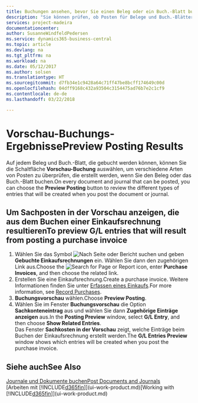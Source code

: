 ```yaml
---
title: Buchungen ansehen, bevor Sie einen Beleg oder ein Buch.-Blatt buchen | Microsoft Docs
description: "Sie können prüfen, ob Posten für Belege und Buch.-Blätter fehlerfrei sind, bevor sie auf das Sachkonto buchen."
services: project-madeira
documentationcenter: 
author: SusanneWindfeldPedersen
ms.service: dynamics365-business-central
ms.topic: article
ms.devlang: na
ms.tgt_pltfrm: na
ms.workload: na
ms.date: 05/12/2017
ms.author: solsen
ms.translationtype: HT
ms.sourcegitcommit: d7fb34e1c9428a64c71ff47be8bcff174649c00d
ms.openlocfilehash: 04dff9168c432a93504c3154475ad76b7e2c1cf9
ms.contentlocale: de-de
ms.lasthandoff: 03/22/2018

---
```

# <a name="preview-posting-results"></a><span data-ttu-id="d7659-103">Vorschau-Buchungs-Ergebnisse</span><span class="sxs-lookup"><span data-stu-id="d7659-103">Preview Posting Results</span></span>
<span data-ttu-id="d7659-104">Auf jedem Beleg und Buch.-Blatt, die gebucht werden können, können Sie die Schaltfläche **Vorschau-Buchung** auswählen, um verschiedene Arten von Posten zu überprüfen, die erstellt werden, wenn Sie den Beleg oder das Buch.-Blatt buchen.</span><span class="sxs-lookup"><span data-stu-id="d7659-104">On every document and journal that can be posted, you can choose the **Preview Posting** button to review the different types of entries that will be created when you post the document or journal.</span></span>

## <a name="to-preview-gl-entries-that-will-result-from-posting-a-purchase-invoice"></a><span data-ttu-id="d7659-105">Um Sachposten in der Vorschau anzeigen, die aus dem Buchen einer Einkaufsrechnung resultieren</span><span class="sxs-lookup"><span data-stu-id="d7659-105">To preview G/L entries that will result from posting a purchase invoice</span></span>
1. <span data-ttu-id="d7659-106">Wählen Sie das Symbol ![Nach Seite oder Bericht suchen](media/ui-search/search_small.png "Nach Seite oder Bericht suchen") und geben **Gebuchte Einkaufsrechnungen** ein. Wählen Sie dann den zugehörigen Link aus.</span><span class="sxs-lookup"><span data-stu-id="d7659-106">Choose the ![Search for Page or Report](media/ui-search/search_small.png "Search for Page or Report icon") icon, enter **Purchase Invoices**, and then choose the related link.</span></span>
2. <span data-ttu-id="d7659-107">Erstellen Sie eine Einkaufsrechnung.</span><span class="sxs-lookup"><span data-stu-id="d7659-107">Create a purchase invoice.</span></span> <span data-ttu-id="d7659-108">Weitere Informationen finden Sie unter [Erfassen eines Einkaufs](purchasing-how-record-purchases.md).</span><span class="sxs-lookup"><span data-stu-id="d7659-108">For more information, see [Record Purchases](purchasing-how-record-purchases.md).</span></span>
3. <span data-ttu-id="d7659-109">**Buchungsvorschau** wählen.</span><span class="sxs-lookup"><span data-stu-id="d7659-109">Choose **Preview Posting**.</span></span>
4. <span data-ttu-id="d7659-110">Wählen Sie im Fenster **Buchungsvorschau** die Option **Sachkonteneintrag** aus und wählen Sie dann **Zugehörige Einträge anzeigen** aus.</span><span class="sxs-lookup"><span data-stu-id="d7659-110">In the **Posting Preview** window, select **G/L Entry**, and then choose **Show Related Entries**.</span></span>  
   <span data-ttu-id="d7659-111">Das Fenster **Sachkosten in der Vorschau** zeigt, welche Einträge beim Buchen der Einkaufsrechnung erstellt werden.</span><span class="sxs-lookup"><span data-stu-id="d7659-111">The **G/L Entries Preview** window shows which entries will be created when you post the purchase invoice.</span></span>

## <a name="see-also"></a><span data-ttu-id="d7659-112">Siehe auch</span><span class="sxs-lookup"><span data-stu-id="d7659-112">See Also</span></span>
[<span data-ttu-id="d7659-113">Journale und Dokumente buchen</span><span class="sxs-lookup"><span data-stu-id="d7659-113">Post Documents and Journals</span></span>](ui-post-documents-journals.md)  
<span data-ttu-id="d7659-114">[Arbeiten mit [!INCLUDE[d365fin](includes/d365fin_md.md)]](ui-work-product.md)</span><span class="sxs-lookup"><span data-stu-id="d7659-114">[Working with [!INCLUDE[d365fin](includes/d365fin_md.md)]](ui-work-product.md)</span></span>


